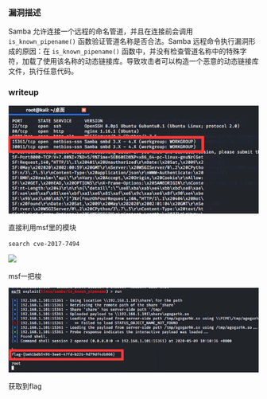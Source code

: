 ### 漏洞描述

Samba 允许连接一个远程的命名管道，并且在连接前会调用 `is_known_pipename()` 函数验证管道名称是否合法。Samba 远程命令执行漏洞形成的原因：在 `is_known_pipename()` 函数中，并没有检查管道名称中的特殊字符，加载了使用该名称的动态链接库。导致攻击者可以构造一个恶意的动态链接库文件，执行任意代码。

### writeup

![](./20200509100348.png)

直接利用msf里的模块

`search cve-2017-7494`

![](http://picture.mzxh.xyz/20200509100645.png)

msf一把梭

![](./20200509101114.png)

获取到flag